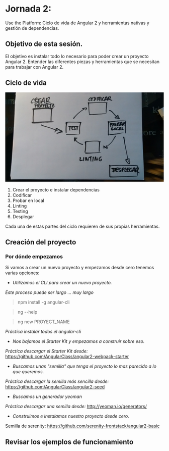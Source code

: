 # Jornada 2: 

Use the Platform: 
Ciclo de vida de Angular 2 y herramientas nativas y gestión de dependencias.

## Objetivo de esta sesión.

El objetivo es instalar todo lo necesario para poder crear un proyecto Angular 2. Entender las diferentes piezas y herramientas que se necesitan para trabajar con Angular 2.

## Ciclo de vida

![alt text](./resources/Ciclo_de_vida_angular2.jpg "Ciclo de vida clásico de una apliación angular 2")

1. Crear el proyecto e instalar dependencias
2. Codificar
3. Probar en local
4. Linting
5. Testing
6. Desplegar

Cada una de estas partes del ciclo requieren de sus propias herramientas.

## Creación del proyecto

### Por dónde empezamos

Si vamos a crear un nuevo proyecto y empezamos desde cero tenemos varias opciones:

* _Utilizamos el CLI para crear un nuevo proyecto._ 

*Este proceso puede ser largo ... muy largo*

> npm install -g angular-cli

> ng --help

> ng new PROYECT_NAME

_Práctica instalar todos el angular-cli_

* _Nos bajamos el Starter Kit y empezamos a construir sobre eso._

_Práctica descargar el Starter Kit desde:_ https://github.com/AngularClass/angular2-webpack-starter

* _Buscamos unas "semilla" que tenga el proyecto lo mas parecido a lo que queremos._

_Práctica descargar la semilla más sencilla desde:_ https://github.com/AngularClass/angular2-seed

* _Buscamos un generador yeoman_ 

_Práctica descargar una semilla desde:_ http://yeoman.io/generators/ 

* _Construimos e instalamos nuestro proyecto desde cero._

Semilla de serenity: https://github.com/serenity-frontstack/angular2-basic

## Revisar los ejemplos de funcionamiento 